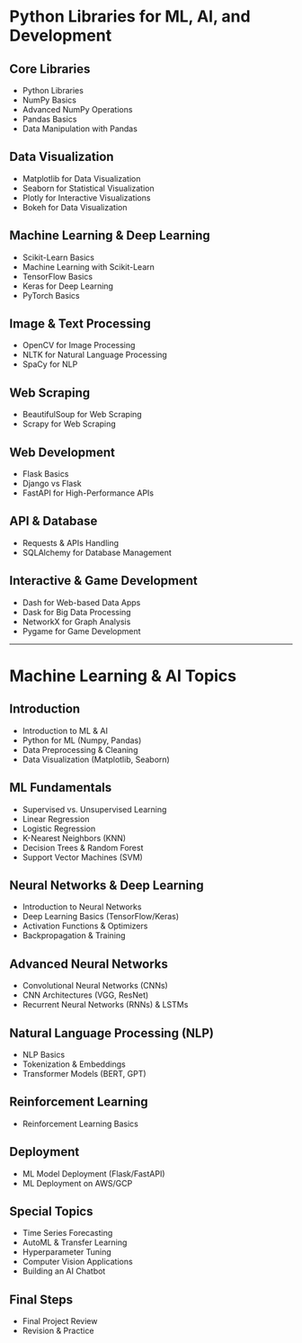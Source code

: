 # Python Libraries for ML, AI, and Development

## Core Libraries
- Python Libraries
- NumPy Basics
- Advanced NumPy Operations
- Pandas Basics
- Data Manipulation with Pandas

## Data Visualization
- Matplotlib for Data Visualization
- Seaborn for Statistical Visualization
- Plotly for Interactive Visualizations
- Bokeh for Data Visualization

## Machine Learning & Deep Learning
- Scikit-Learn Basics
- Machine Learning with Scikit-Learn
- TensorFlow Basics
- Keras for Deep Learning
- PyTorch Basics

## Image & Text Processing
- OpenCV for Image Processing
- NLTK for Natural Language Processing
- SpaCy for NLP

## Web Scraping
- BeautifulSoup for Web Scraping
- Scrapy for Web Scraping

## Web Development
- Flask Basics
- Django vs Flask
- FastAPI for High-Performance APIs

## API & Database
- Requests & APIs Handling
- SQLAlchemy for Database Management

## Interactive & Game Development
- Dash for Web-based Data Apps
- Dask for Big Data Processing
- NetworkX for Graph Analysis
- Pygame for Game Development

---

# Machine Learning & AI Topics

## Introduction
- Introduction to ML & AI
- Python for ML (Numpy, Pandas)
- Data Preprocessing & Cleaning
- Data Visualization (Matplotlib, Seaborn)

## ML Fundamentals
- Supervised vs. Unsupervised Learning
- Linear Regression
- Logistic Regression
- K-Nearest Neighbors (KNN)
- Decision Trees & Random Forest
- Support Vector Machines (SVM)

## Neural Networks & Deep Learning
- Introduction to Neural Networks
- Deep Learning Basics (TensorFlow/Keras)
- Activation Functions & Optimizers
- Backpropagation & Training

## Advanced Neural Networks
- Convolutional Neural Networks (CNNs)
- CNN Architectures (VGG, ResNet)
- Recurrent Neural Networks (RNNs) & LSTMs

## Natural Language Processing (NLP)
- NLP Basics
- Tokenization & Embeddings
- Transformer Models (BERT, GPT)

## Reinforcement Learning
- Reinforcement Learning Basics

## Deployment
- ML Model Deployment (Flask/FastAPI)
- ML Deployment on AWS/GCP

## Special Topics
- Time Series Forecasting
- AutoML & Transfer Learning
- Hyperparameter Tuning
- Computer Vision Applications
- Building an AI Chatbot

## Final Steps
- Final Project Review
- Revision & Practice
